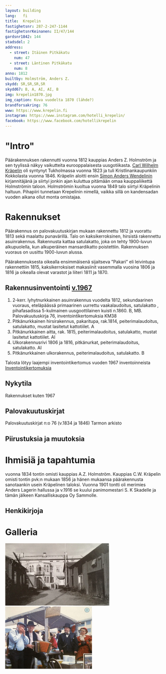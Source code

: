 ```yaml
---
layout: building
lang:   fi
title:  Krepelin
fastighetsnr: 287-2-247-1144
fastighetsnrKeinanen: II/47/144
gardsnr1842: 144
stadsdel: 2
address:
  - street: Itäinen Pitkäkatu
    num: 47
  - street: Läntinen Pitkäkatu
    num: 8
anno: 1812
builtby: Holmström, Anders Z.
skydd: SR,SR,SR,SR
skydd67: B, A, AI, AI, B
img: krepelin1870.jpg
img_caption: Kuva vuodelta 1870 (lähde?)
brandforsakring: 76
www: https://www.krepelin.fi
instagram: https://www.instagram.com/hotelli_krepelin/
facebook: https://www.facebook.com/hotellikrepelin
---
```


# "Intro"
Päärakennuksen rakennutti vuonna 1812 kauppias Anders Z. Holmström ja sen tyylissä näkyy vaikutteita eurooppalaisesta uusgotiikasta. [Carl Wilhelm Kräpelin](/people/kräpelin_carl_wilhelm/fi) oli syntynyt Tukholmassa vuonna 1823 ja tuli Kristlinankaupunkiin Kokkolasta vuonna 1846. Kräpelin aloitti ensin [Simon Anders Wendelinin](/people/wendelin_simon_anders/fi) kirjannitäjänä ja siirtyi jonkin ajan kuluttua pitämään omaa kauppaliikettä Holmströmin taloon. Holmströmin kuoltua vuonna 1849 talo siirtyi Kräpelinin haltuun. Pihapiiri tunnetaan Krepelinin nimellä, vaikka sillä on kandensadan vuoden aikana ollut monta omistajaa.

# Rakennukset
Päärakennus on palovakuutuskirjan mukaan rakennettu 1812 ja vuorattu 1813 sekä maalattu punavärillä.
Talo on kaksikerroksinen, hirsistä rakennettu asuinrakennus. Rakennusta
kattaa satulakatto, joka on tehty 1900-luvun alkupuolella, kun alkuperäinen mansardikatto poistettiin.
Rakennuksen vuoraus on uusittu 1900-luvun alussa.

Päärakennuksesta oikealla ensimmäisenä sijaitseva ”Pakari” eli leivintupa rakennettiin 1815, kaksikerroksiset makasiinit vasemmalla vuosina 1806 ja 1816 ja oikealla olevat varastot ja liiteri 1811 ja 1870.

## Rakennusinventointi <a href="/sources/keinanen_karki.pdf">v.1967</a>
1. 2-kerr. lyhytnurkkainen asuinrakennus vuodelta 1812, sekundaarinen vuoraus, eteläpäässä primaarinen uurrettu vaakalaudoitus, satulakatto , pihafasadissa 5-kulmainen uusgoottilainen kuisti n.1860. B, MB. Palovakuutuskirja  76, inventointikertomuksia KM38
2. Pitkänurkkainen hirsirakennus, pakaritupa, rak.1814, peiterimalaudoitus, satulakatto, mustat lasitetut kattotiilet. A
3. Pitkänurkkainen aitta, rak. 1815, peiterimalaudoitus, satulakatto, mustat lasitetut kattotiilet. AI
4. Ulkorakennusrivi 1806 ja 1816, pitkänurkat, peiterimalaudoitus, satulakatto. AI
5. Pitkänurkkainen ulkorakennus, peiterimalaudoitus, satulakatto. B

Talosta lötyy laajempi inventointikertomus vuoden 1967 inventoinneista <a href="inventointikertomuksia">Inventointikertomuksia</a>

## Nykytila
Rakennukset kuten 1967

## Palovakuutuskirjat
Palovakuutuskirjat n:o 76 (v.1834 ja 1846) Tarmon arkisto

## Piirustuksia ja muutoksia

# Ihmisiä ja tapahtumia
vuonna 1834 tontin omisti kauppias  A.Z. Holmström. Kauppias C.W. Kräpelin
omisti tontin pvk:n mukaan 1856 ja hänen mukaansa päärakennusta sanotaankin
usein Kräpelinen taloksi. Vuonna 1901 tontti oli merimies Anders Lagerin hallussa ja v.1916 se
kuului panimomestari S. K Skadelle ja tämän jälkeen Kansalliskauppa Oy Sammolle.


## Henkikirjoja

# Galleria
<a href="gallery/krepelin1948.jpg" rel="lightbox"><img src="gallery/krepelin1948.jpg" title="Krepelin 1948" height="200px"></a>
<a href="gallery/jyllit.jpg" rel="lightbox"><img src="gallery/jyllit.jpg" title="Jyllit" height="200px"></a>
